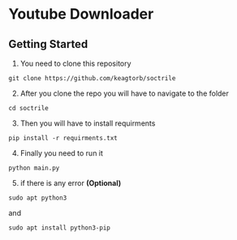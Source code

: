 # Youtube Downloader

## Getting Started



1. You need to clone this repository
```
git clone https://github.com/keagtorb/soctrile
```

2. After you clone the repo you will have to navigate to the folder
```
cd soctrile
```

3. Then you will have to install requirments
```
pip install -r requirments.txt 
```

4. Finally you need to run it
```
python main.py
```

5. if there is any error **(Optional)**

```
sudo apt python3
```
and
```
sudo apt install python3-pip
```

